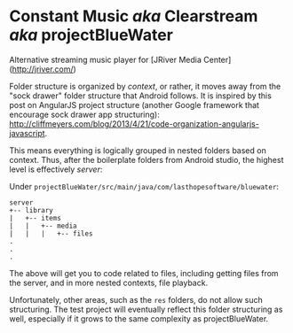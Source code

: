 # Constant Music _aka_ Clearstream _aka_ projectBlueWater
Alternative streaming music player for [JRiver Media Center] (http://jriver.com/)

Folder structure is organized by _context_, or rather, it moves away from the "sock drawer" folder structure
that Android follows. It is inspired by this post on AngularJS project structure (another Google framework that
encourage sock drawer app structuring): http://cliffmeyers.com/blog/2013/4/21/code-organization-angularjs-javascript.

This means everything is logically grouped in nested folders based on context. Thus, after the boilerplate folders from
Android studio, the highest level is effectively _server_:

Under `projectBlueWater/src/main/java/com/lasthopesoftware/bluewater`:

    server
    +-- library
    |   +-- items
    |   |   +-- media
    |   |   |   +-- files
    .
    .
    .

The above will get you to code related to files, including getting files from the server, and in more nested contexts,
file playback.

Unfortunately, other areas, such as the `res` folders, do not allow such structuring. The test project will eventually reflect this folder structuring as well, especially if it grows to the same complexity as projectBlueWater.
